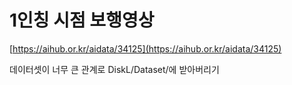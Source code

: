 # 1인칭 시점 보행영상

[https://aihub.or.kr/aidata/34125](https://aihub.or.kr/aidata/34125)

데이터셋이 너무 큰 관계로 DiskL/Dataset/에 받아버리기